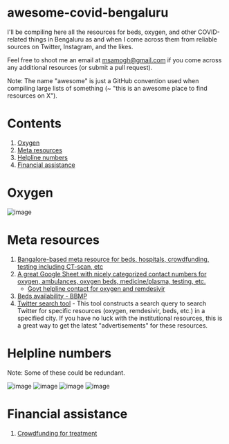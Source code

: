 # awesome-covid-bengaluru
I'll be compiling here all the resources for beds, oxygen, and other COVID-related things in Bengaluru as and when I come across them from reliable sources on Twitter, Instagram, and the likes.

Feel free to shoot me an email at msamogh@gmail.com if you come across any additional resources (or submit a pull request).

Note: The name "awesome" is just a GitHub convention used when compiling large lists of something (~ "this is an awesome place to find resources on X").

# Contents
1. [Oxygen](#oxygen)
2. [Meta resources](#meta-resources)
3. [Helpline numbers](#helpline-numbers)
4. [Financial assistance](#financial-assistance)

# Oxygen
![image](https://user-images.githubusercontent.com/1230386/116163393-ad3a9d80-a6c5-11eb-903b-b7941077870d.png)


# Meta resources
1. [Bangalore-based meta resource for beds, hospitals, crowdfunding, testing including CT-scan, etc](https://covidhelplinebangalore.com/)
2. [A great Google Sheet with nicely categorized contact numbers for oxygen, ambulances, oxygen beds, medicine/plasma, testing, etc.](https://docs.google.com/spreadsheets/d/1NzMAbnm1n25y9VoR_e-hEPN3g7fFLHuQXiLLDRuEHYk/edit#gid=234716393)
   - [Govt helpline contact for oxygen and remdesivir](https://docs.google.com/spreadsheets/d/1M9J1nDFLxJ2hevqNuPA7puhrxGRl_dZTT8LQNdHMcmA/edit#gid=0)
4. [Beds availability - BBMP](https://bbmpgov.com/chbms/)
5. [Twitter search tool](https://covid19-twitter.in/) - This tool constructs a search query to search Twitter for specific resources (oxygen, remdesivir, beds, etc.) in a specified city. If you have no luck with the institutional resources, this is a great way to get the latest "advertisements" for these resources.
 
# Helpline numbers
Note: Some of these could be redundant.

![image](https://user-images.githubusercontent.com/1230386/116170025-f560bc80-a6d3-11eb-8991-25e9019db394.png)
![image](https://user-images.githubusercontent.com/1230386/116162466-d8bc8880-a6c3-11eb-9a30-7bb84b69146a.png)
![image](https://user-images.githubusercontent.com/1230386/116162688-52547680-a6c4-11eb-966c-109e3614d6aa.png)
![image](https://user-images.githubusercontent.com/1230386/116163613-16221580-a6c6-11eb-84b3-e8b24c54dd55.png)


# Financial assistance
1. [Crowdfunding for treatment](https://twitter.com/bhumipednekar/status/1386654594978041859)
